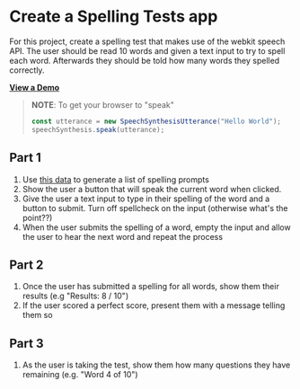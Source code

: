 # Create a Spelling Tests app

For this project, create a spelling test that makes use of the webkit speech API. The user should be read 10 words and given a text input to try to spell each word. Afterwards they should be told how many words they spelled correctly.

[**View a Demo**](https://nss-vue-spelling-test.web.app/)

> **NOTE**: To get your browser to "speak"
>
> ```js
> const utterance = new SpeechSynthesisUtterance("Hello World");
> speechSynthesis.speak(utterance);
> ```

## Part 1

1. Use [this data](./src/data.js) to generate a list of spelling prompts
1. Show the user a button that will speak the current word when clicked.
1. Give the user a text input to type in their spelling of the word and a button to submit. Turn off spellcheck on the input (otherwise what's the point??)
1. When the user submits the spelling of a word, empty the input and allow the user to hear the next word and repeat the process

## Part 2

1. Once the user has submitted a spelling for all words, show them their results (e.g "Results: 8 / 10")
1. If the user scored a perfect score, present them with a message telling them so

## Part 3

1. As the user is taking the test, show them how many questions they have remaining (e.g. "Word 4 of 10")
